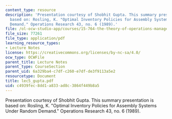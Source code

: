 ```yaml
---
content_type: resource
description: 'Presentation courtesy of Shobhit Gupta. This summary presentation is
  based on: Rosling, K. "Optimal Inventory Policies for Assembly Systems Under Random
  Demand." Operations Research 43, no. 6 (1989).'
file: /ol-ocw-studio-app/courses/15-764-the-theory-of-operations-management-spring-2004/c4939fec8dd1a833ad8c3864f449b8a5_lec5_gupta.pdf
file_size: 77261
file_type: application/pdf
learning_resource_types:
- Lecture Notes
license: https://creativecommons.org/licenses/by-nc-sa/4.0/
ocw_type: OCWFile
parent_title: Lecture Notes
parent_type: CourseSection
parent_uid: 6a329ba4-c7df-c260-e7df-de3f9113a5e2
resourcetype: Document
title: lec5_gupta.pdf
uid: c4939fec-8dd1-a833-ad8c-3864f449b8a5
---
```

Presentation courtesy of Shobhit Gupta. This summary presentation is based on: Rosling, K. "Optimal Inventory Policies for Assembly Systems Under Random Demand." Operations Research 43, no. 6 (1989).